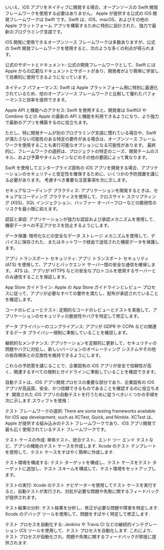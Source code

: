 いいえ、iOS アプリをネイティブに開発する場合、オープンソースの Swift 開発フレームワークを使用する必要はありません。 Apple が提供する公式の iOS 開発フレームワークは Swift です。Swift は、iOS、macOS、およびその他の Apple プラットフォーム アプリを構築するために特別に設計された、強力で最新のプログラミング言語です。

iOS 開発に使用できるオープンソース フレームワークは多数ありますが、公式の Swift 開発フレームワークを使用すると、次のような多くの利点が得られます。

公式のサポートとドキュメント: 公式の開発フレームワークとして、Swift には Apple からの広範なドキュメントとサポートがあり、開発者がより簡単に学習して効果的に使用できるようになっています。

ネイティブ パフォーマンス: Swift は Apple プラットフォーム用に特別に最適化されているため、他のオープンソース フレームワークと比較して優れたパフォーマンスと効率を提供できます。

Apple API と機能へのアクセス: Swift を使用すると、開発者は SwiftUI や Combine などの Apple の最新の API と機能を利用できるようになり、より強力で最新のアプリを構築するのに役立ちます。

ただし、特に開発チームが別のプログラミング言語に慣れている場合や、Swift が満たさない可能性のある特定の要件がある場合は、オープンソース フレームワークを使用することも実行可能なオプションになる可能性があります。 最終的に、フレームワークの選択は、プロジェクトの特定のニーズ、開発チームのスキル、および予算やタイムラインなどのその他の要因によって異なります。


Swift を使用してエンタープライズ固有の iOS アプリを開発する場合、アプリケーションのセキュリティと安定性を確保するために、いくつかの予防措置を講じる必要があります。 考慮すべき重要な注意事項を次に示します。

セキュアなコーディング プラクティス: アプリケーションを開発するときは、セキュアなコーディング プラクティスを使用して、クロスサイト スクリプティング (XSS)、SQL インジェクション、バッファー オーバーフローなどの脆弱性のリスクを最小限に抑えます。

認証と承認: アプリケーションが強力な認証および承認メカニズムを使用して、機密データへの不正アクセスを防止するようにします。

データ保護: 暗号化などの安全なデータ ストレージ メカニズムを使用して、デバイスに保存された、またはネットワーク経由で送信された機密データを保護します。

アプリ トランスポート セキュリティ: アプリ トランスポート セキュリティ (ATS) を使用して、アプリとバックエンド サーバー間の安全な通信を確保します。 ATS は、アプリが HTTPS などの安全なプロトコルを使用するサーバーとのみ通信することを保証します。

App Store ガイドライン: Apple の App Store ガイドラインとレビュー プロセスに従って、アプリが必要なすべての要件を満たし、配布が承認されていることを確認します。

コードのレビューとテスト: 定期的なコードのレビューとテストを実施して、アプリケーションのセキュリティの脆弱性やバグを特定して修正します。

データ プライバシーのコンプライアンス: アプリが GDPR や CCPA などの関連するデータ プライバシー規制に準拠していることを確認します。

継続的なメンテナンス: アプリケーションを定期的に更新して、セキュリティの問題やバグに対処し、新しいバージョンのオペレーティング システムやその他の依存関係との互換性を維持できるようにします。

これらの予防策を講じることで、企業固有の iOS アプリが安全で信頼性が高く、関連するすべての規制とガイドラインに準拠していることを確認できます。





自動テストは、iOS アプリ開発プロセスの重要な部分であり、企業固有の iOS アプリが高品質、安全、かつ信頼できるものであることを確認するのに役立ちます. 開発された iOS アプリの自動テストを行うために従うべきいくつかの手順を次に示します.スウィフトを使用：

テスト フレームワークの選択: There are some testing frameworks available for iOS app development, such as XCTest, Quick, and Nimble. XCTest は、Apple が提供する組み込みのテスト フレームワークであり、iOS アプリ開発で最も広く使用されているテスト フレームワークです。

テスト ケースの作成: 単体テスト、統合テスト、エンド ツー エンド テストなど、アプリの機能のテスト ケースを作成します. Xcode のテスト テンプレートを使用して、テスト ケースをすばやく簡単に作成します.

テスト環境を構成する: テスト ターゲットを構成し、テスト ケースをテスト ターゲットに追加し、テスト スキームを構成して、テスト環境をセットアップします。

テストの実行: Xcode のテスト ナビゲーターを使用してテスト ケースを実行すると、自動テストが実行され、対処が必要な問題や失敗に関するフィードバックが提供されます。

テスト結果の分析: テスト結果を分析し、修正が必要な問題や障害を特定します. Xcode のデバッグ ツールを使用して、問題をすばやく特定して修正します.

テスト プロセスを自動化する: Jenkins や Travis CI などの継続的インテグレーション (CI) ツールを使用して、テスト プロセスを自動化します. これにより、テスト プロセスが自動化され、問題や失敗に関するフィードバックが即座に提供されます.
